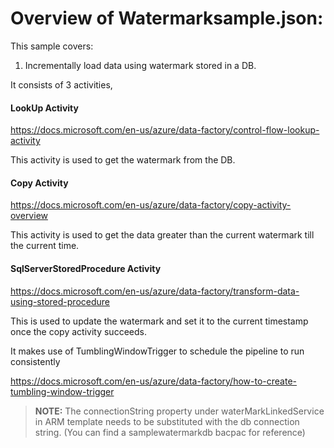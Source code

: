 # Overview of Watermarksample.json:

This sample covers:
 1. Incrementally load data using watermark stored in a DB.

It consists of 3 activities, 

#### LookUp Activity

https://docs.microsoft.com/en-us/azure/data-factory/control-flow-lookup-activity

This activity is used to get the watermark from the DB.

#### Copy Activity

https://docs.microsoft.com/en-us/azure/data-factory/copy-activity-overview

This activity is used to get the data greater than the current watermark till the current time.

#### SqlServerStoredProcedure Activity

https://docs.microsoft.com/en-us/azure/data-factory/transform-data-using-stored-procedure


This is used to update the watermark and set it to the current timestamp once the copy activity succeeds.

It makes use of TumblingWindowTrigger to schedule the pipeline to run consistently

https://docs.microsoft.com/en-us/azure/data-factory/how-to-create-tumbling-window-trigger

> **NOTE:** The connectionString property under waterMarkLinkedService in ARM template needs to be substituted with the db connection string. (You can find a samplewatermarkdb bacpac for reference)
